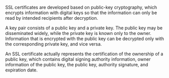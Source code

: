SSL certificates are developed based on public-key cryptography, which encrypts information with digital keys so that the information can only be read by intended recipients after decryption.

A key pair consists of a public key and a private key. The public key may be disseminated widely, while the private key is known only to the owner. Information that is encrypted with the public key can be decrypted only with the corresponding private key, and vice versa.

An SSL certificate actually represents the certification of the ownership of a public key, which contains digital signing authority information, owner information of the public key, the public key, authority signature, and expiration date.

